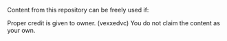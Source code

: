 Content from this repository can be freely used if:

Proper credit is given to owner. (vexxedvc)
You do not claim the content as your own.
